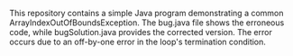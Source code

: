 This repository contains a simple Java program demonstrating a common ArrayIndexOutOfBoundsException. The bug.java file shows the erroneous code, while bugSolution.java provides the corrected version.  The error occurs due to an off-by-one error in the loop's termination condition.